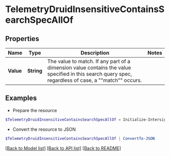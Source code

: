 # TelemetryDruidInsensitiveContainsSearchSpecAllOf
## Properties

Name | Type | Description | Notes
------------ | ------------- | ------------- | -------------
**Value** | **String** | The value to match.  If any part of a dimension value contains the value specified in this search query spec, regardless of case, a &quot;&quot;match&quot;&quot; occurs. | 

## Examples

- Prepare the resource
```powershell
$TelemetryDruidInsensitiveContainsSearchSpecAllOf = Initialize-IntersightTelemetryDruidInsensitiveContainsSearchSpecAllOf  -Value null
```

- Convert the resource to JSON
```powershell
$TelemetryDruidInsensitiveContainsSearchSpecAllOf | ConvertTo-JSON
```

[[Back to Model list]](../README.md#documentation-for-models) [[Back to API list]](../README.md#documentation-for-api-endpoints) [[Back to README]](../README.md)

